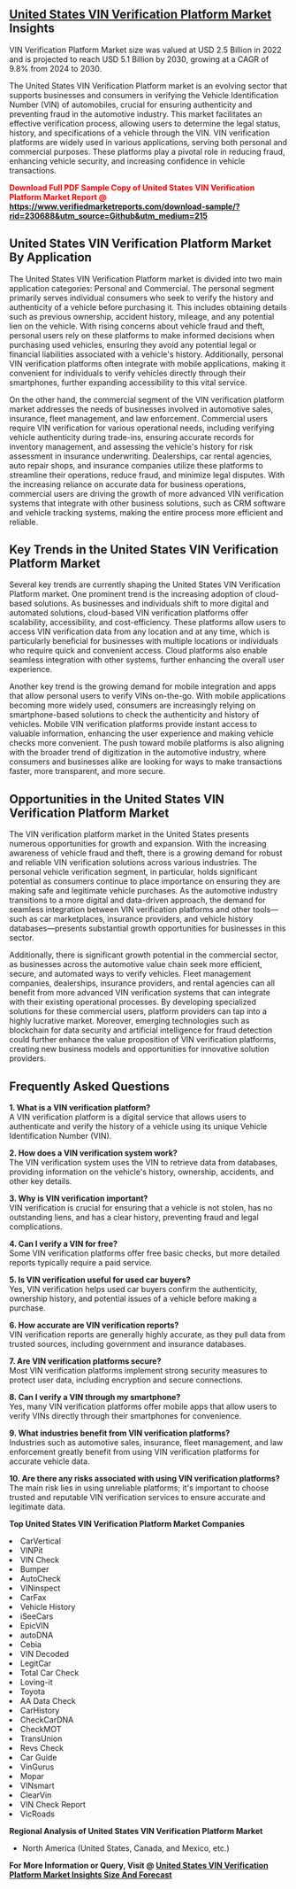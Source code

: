 <h2><a href="https://www.verifiedmarketreports.com/download-sample/?rid=230688&amp;utm_source=Github&amp;utm_medium=215" target="_blank">United States VIN Verification Platform Market</a> Insights</h2><p>VIN Verification Platform Market size was valued at USD 2.5 Billion in 2022 and is projected to reach USD 5.1 Billion by 2030, growing at a CAGR of 9.8% from 2024 to 2030.</p><p> <p>The United States VIN Verification Platform market is an evolving sector that supports businesses and consumers in verifying the Vehicle Identification Number (VIN) of automobiles, crucial for ensuring authenticity and preventing fraud in the automotive industry. This market facilitates an effective verification process, allowing users to determine the legal status, history, and specifications of a vehicle through the VIN. VIN verification platforms are widely used in various applications, serving both personal and commercial purposes. These platforms play a pivotal role in reducing fraud, enhancing vehicle security, and increasing confidence in vehicle transactions.</p> <p><strong><p><span class=""><span style="color: #ff0000;"><strong>Download Full PDF Sample Copy of United States VIN Verification Platform Market Report</strong> @ </span><a href="https://www.verifiedmarketreports.com/download-sample/?rid=230688&amp;utm_source=Github&amp;utm_medium=215" target="_blank">https://www.verifiedmarketreports.com/download-sample/?rid=230688&amp;utm_source=Github&amp;utm_medium=215</a></span></p></strong></p> <h2>United States VIN Verification Platform Market By Application</h2> <p>The United States VIN Verification Platform market is divided into two main application categories: Personal and Commercial. The personal segment primarily serves individual consumers who seek to verify the history and authenticity of a vehicle before purchasing it. This includes obtaining details such as previous ownership, accident history, mileage, and any potential lien on the vehicle. With rising concerns about vehicle fraud and theft, personal users rely on these platforms to make informed decisions when purchasing used vehicles, ensuring they avoid any potential legal or financial liabilities associated with a vehicle's history. Additionally, personal VIN verification platforms often integrate with mobile applications, making it convenient for individuals to verify vehicles directly through their smartphones, further expanding accessibility to this vital service.</p> <p>On the other hand, the commercial segment of the VIN verification platform market addresses the needs of businesses involved in automotive sales, insurance, fleet management, and law enforcement. Commercial users require VIN verification for various operational needs, including verifying vehicle authenticity during trade-ins, ensuring accurate records for inventory management, and assessing the vehicle's history for risk assessment in insurance underwriting. Dealerships, car rental agencies, auto repair shops, and insurance companies utilize these platforms to streamline their operations, reduce fraud, and minimize legal disputes. With the increasing reliance on accurate data for business operations, commercial users are driving the growth of more advanced VIN verification systems that integrate with other business solutions, such as CRM software and vehicle tracking systems, making the entire process more efficient and reliable.</p> <h2>Key Trends in the United States VIN Verification Platform Market</h2> <p>Several key trends are currently shaping the United States VIN Verification Platform market. One prominent trend is the increasing adoption of cloud-based solutions. As businesses and individuals shift to more digital and automated solutions, cloud-based VIN verification platforms offer scalability, accessibility, and cost-efficiency. These platforms allow users to access VIN verification data from any location and at any time, which is particularly beneficial for businesses with multiple locations or individuals who require quick and convenient access. Cloud platforms also enable seamless integration with other systems, further enhancing the overall user experience.</p> <p>Another key trend is the growing demand for mobile integration and apps that allow personal users to verify VINs on-the-go. With mobile applications becoming more widely used, consumers are increasingly relying on smartphone-based solutions to check the authenticity and history of vehicles. Mobile VIN verification platforms provide instant access to valuable information, enhancing the user experience and making vehicle checks more convenient. The push toward mobile platforms is also aligning with the broader trend of digitization in the automotive industry, where consumers and businesses alike are looking for ways to make transactions faster, more transparent, and more secure.</p> <h2>Opportunities in the United States VIN Verification Platform Market</h2> <p>The VIN verification platform market in the United States presents numerous opportunities for growth and expansion. With the increasing awareness of vehicle fraud and theft, there is a growing demand for robust and reliable VIN verification solutions across various industries. The personal vehicle verification segment, in particular, holds significant potential as consumers continue to place importance on ensuring they are making safe and legitimate vehicle purchases. As the automotive industry transitions to a more digital and data-driven approach, the demand for seamless integration between VIN verification platforms and other tools—such as car marketplaces, insurance providers, and vehicle history databases—presents substantial growth opportunities for businesses in this sector.</p> <p>Additionally, there is significant growth potential in the commercial sector, as businesses across the automotive value chain seek more efficient, secure, and automated ways to verify vehicles. Fleet management companies, dealerships, insurance providers, and rental agencies can all benefit from more advanced VIN verification systems that can integrate with their existing operational processes. By developing specialized solutions for these commercial users, platform providers can tap into a highly lucrative market. Moreover, emerging technologies such as blockchain for data security and artificial intelligence for fraud detection could further enhance the value proposition of VIN verification platforms, creating new business models and opportunities for innovative solution providers.</p> <h2>Frequently Asked Questions</h2> <p><strong>1. What is a VIN verification platform?</strong><br> A VIN verification platform is a digital service that allows users to authenticate and verify the history of a vehicle using its unique Vehicle Identification Number (VIN).</p> <p><strong>2. How does a VIN verification system work?</strong><br> The VIN verification system uses the VIN to retrieve data from databases, providing information on the vehicle's history, ownership, accidents, and other key details.</p> <p><strong>3. Why is VIN verification important?</strong><br> VIN verification is crucial for ensuring that a vehicle is not stolen, has no outstanding liens, and has a clear history, preventing fraud and legal complications.</p> <p><strong>4. Can I verify a VIN for free?</strong><br> Some VIN verification platforms offer free basic checks, but more detailed reports typically require a paid service.</p> <p><strong>5. Is VIN verification useful for used car buyers?</strong><br> Yes, VIN verification helps used car buyers confirm the authenticity, ownership history, and potential issues of a vehicle before making a purchase.</p> <p><strong>6. How accurate are VIN verification reports?</strong><br> VIN verification reports are generally highly accurate, as they pull data from trusted sources, including government and insurance databases.</p> <p><strong>7. Are VIN verification platforms secure?</strong><br> Most VIN verification platforms implement strong security measures to protect user data, including encryption and secure connections.</p> <p><strong>8. Can I verify a VIN through my smartphone?</strong><br> Yes, many VIN verification platforms offer mobile apps that allow users to verify VINs directly through their smartphones for convenience.</p> <p><strong>9. What industries benefit from VIN verification platforms?</strong><br> Industries such as automotive sales, insurance, fleet management, and law enforcement greatly benefit from using VIN verification platforms for accurate vehicle data.</p> <p><strong>10. Are there any risks associated with using VIN verification platforms?</strong><br> The main risk lies in using unreliable platforms; it's important to choose trusted and reputable VIN verification services to ensure accurate and legitimate data.</p> </p><p><strong>Top United States VIN Verification Platform Market Companies</strong></p><div data-test-id=""><p><li>CarVertical</li><li> VINPit</li><li> VIN Check</li><li> Bumper</li><li> AutoCheck</li><li> VINinspect</li><li> CarFax</li><li> Vehicle History</li><li> iSeeCars</li><li> EpicVIN</li><li> autoDNA</li><li> Cebia</li><li> VIN Decoded</li><li> LegitCar</li><li> Total Car Check</li><li> Loving-it</li><li> Toyota</li><li> AA Data Check</li><li> CarHistory</li><li> CheckCarDNA</li><li> CheckMOT</li><li> TransUnion</li><li> Revs Check</li><li> Car Guide</li><li> VinGurus</li><li> Mopar</li><li> VINsmart</li><li> ClearVin</li><li> VIN Check Report</li><li> VicRoads</li></p><div><strong>Regional Analysis of&nbsp;United States VIN Verification Platform Market</strong></div><ul><li dir="ltr"><p dir="ltr">North America&nbsp;(United States, Canada, and Mexico, etc.)</p></li></ul><p><strong>For More Information or Query, Visit @&nbsp;</strong><strong><a href="https://www.verifiedmarketreports.com/product/vin-verification-platform-market/?utm_source=Github&amp;utm_medium=215" target="_blank">United States VIN Verification Platform Market Insights Size And Forecast</a></strong></p></div>

